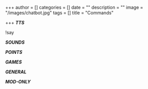 +++
author = []
categories = []
date = ""
description = ""
image = "/images/chatbot.jpg"
tags = []
title = "Commands"

+++
**_TTS_**

!say

**_SOUNDS_**

**_POINTS_**

**_GAMES_**

**_GENERAL_**

**_MOD-ONLY_**
